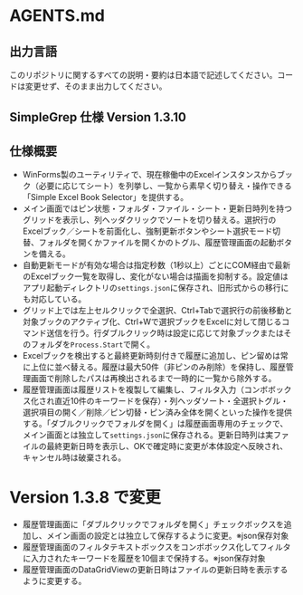 # AGENTS.md
## 出力言語
このリポジトリに関するすべての説明・要約は日本語で記述してください。コードは変更せず、そのまま出力してください。

## SimpleGrep 仕様  Version 1.3.10

## 仕様概要
- WinForms製のユーティリティで、現在稼働中のExcelインスタンスからブック（必要に応じてシート）を列挙し、一覧から素早く切り替え・操作できる「Simple Excel Book Selector」を提供する。
- メイン画面ではピン状態・フォルダ・ファイル・シート・更新日時列を持つグリッドを表示し、列ヘッダクリックでソートを切り替える。選択行のExcelブック／シートを前面化し、強制更新ボタンやシート選択モード切替、フォルダを開くかファイルを開くかのトグル、履歴管理画面の起動ボタンを備える。
- 自動更新モードが有効な場合は指定秒数（1秒以上）ごとにCOM経由で最新のExcelブック一覧を取得し、変化がない場合は描画を抑制する。設定値はアプリ起動ディレクトリの`settings.json`に保存され、旧形式からの移行にも対応している。
- グリッド上では左上セルクリックで全選択、Ctrl+Tabで選択行の前後移動と対象ブックのアクティブ化、Ctrl+Wで選択ブックをExcelに対して閉じるコマンド送信を行う。行ダブルクリック時は設定に応じて対象ブックまたはそのフォルダを`Process.Start`で開く。
- Excelブックを検出すると最終更新時刻付きで履歴に追加し、ピン留めは常に上位に並べ替える。履歴は最大50件（非ピンのみ削除）を保持し、履歴管理画面で削除したパスは再検出されるまで一時的に一覧から除外する。
- 履歴管理画面は履歴リストを複製して編集し、フィルタ入力（コンボボックス化され直近10件のキーワードを保存）・列ヘッダソート・全選択トグル・選択項目の開く／削除／ピン切替・ピン済み全体を開くといった操作を提供する。「ダブルクリックでフォルダを開く」は履歴画面専用のチェックで、メイン画面とは独立して`settings.json`に保存される。更新日時列は実ファイルの最終更新日時を表示し、OKで確定時に変更が本体設定へ反映され、キャンセル時は破棄される。


# Version 1.3.8 で変更
- 履歴管理画面に「ダブルクリックでフォルダを開く」チェックボックスを追加し、メイン画面の設定とは独立して保存するように変更。※json保存対象
- 履歴管理画面のフィルタテキストボックスをコンボボックス化してフィルタに入力されたキーワードを履歴を10個まで保持する。※json保存対象
- 履歴管理画面のDataGridViewの更新日時はファイルの更新日時を表示するように変更する。
